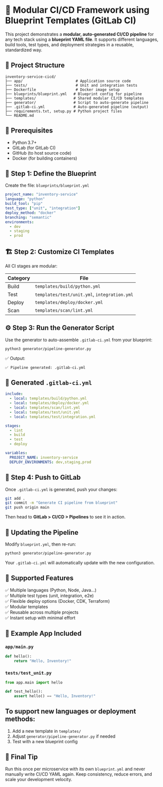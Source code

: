 # 🚀 Modular CI/CD Framework using Blueprint Templates (GitLab CI)

This project demonstrates a **modular, auto-generated CI/CD pipeline** for any tech stack using a **blueprint YAML file**. It supports different languages, build tools, test types, and deployment strategies in a reusable, standardized way.

## 📁 Project Structure

```
inventory-service-cicd/
├── app/                        # Application source code
├── tests/                      # Unit and integration tests
├── Dockerfile                  # Docker image setup
├── blueprints/blueprint.yml   # Blueprint config for pipeline
├── templates/                 # Shared modular CI/CD templates
├── generator/                 # Script to auto-generate pipeline
├── .gitlab-ci.yml             # Auto-generated pipeline (output)
├── requirements.txt, setup.py # Python project files
└── README.md
```

## 🔧 Prerequisites

- Python 3.7+
- GitLab (for GitLab CI)
- GitHub (to host source code)
- Docker (for building containers)

## 🧩 Step 1: Define the Blueprint

Create the file: `blueprints/blueprint.yml`

```yaml
project_name: "inventory-service"
language: "python"
build_tool: "pip"
test_type: ["unit", "integration"]
deploy_method: "docker"
branching: "semantic"
environments:
  - dev
  - staging
  - prod
```

## 🏗️ Step 2: Customize CI Templates

All CI stages are modular:

| Category | File                                          |
|----------|-----------------------------------------------|
| Build    | `templates/build/python.yml`                  |
| Test     | `templates/test/unit.yml`, `integration.yml`  |
| Deploy   | `templates/deploy/docker.yml`                 |
| Scan     | `templates/scan/lint.yml`                     |

## ⚙️ Step 3: Run the Generator Script

Use the generator to auto-assemble `.gitlab-ci.yml` from your blueprint:

```bash
python3 generator/pipeline-generator.py
```

✅ Output:

```
✅ Pipeline generated: .gitlab-ci.yml
```

## 🧾 Generated `.gitlab-ci.yml`

```yaml
include:
  - local: templates/build/python.yml
  - local: templates/deploy/docker.yml
  - local: templates/scan/lint.yml
  - local: templates/test/unit.yml
  - local: templates/test/integration.yml

stages:
  - lint
  - build
  - test
  - deploy

variables:
  PROJECT_NAME: inventory-service
  DEPLOY_ENVIRONMENTS: dev,staging,prod
```

## 🚀 Step 4: Push to GitLab

Once `.gitlab-ci.yml` is generated, push your changes:

```bash
git add .
git commit -m "Generate CI pipeline from blueprint"
git push origin main
```

Then head to **GitLab > CI/CD > Pipelines** to see it in action.

## 🔄 Updating the Pipeline

Modify `blueprint.yml`, then re-run:

```bash
python3 generator/pipeline-generator.py
```

Your `.gitlab-ci.yml` will automatically update with the new configuration.

## 🔌 Supported Features

✅ Multiple languages (Python, Node, Java…)  
✅ Multiple test types (unit, integration, e2e)  
✅ Flexible deploy options (Docker, CDK, Terraform)  
✅ Modular templates  
✅ Reusable across multiple projects  
✅ Instant setup with minimal effort

## 📁 Example App Included

### `app/main.py`

```python
def hello():
    return "Hello, Inventory!"
```

### `tests/test_unit.py`

```python
from app.main import hello

def test_hello():
    assert hello() == "Hello, Inventory!"
```


## To support new languages or deployment methods:

1. Add a new template in `templates/`
2. Adjust `generator/pipeline-generator.py` if needed
3. Test with a new blueprint config

## 📣 Final Tip

Run this once per microservice with its own `blueprint.yml` and never manually write CI/CD YAML again. Keep consistency, reduce errors, and scale your development velocity.
